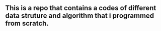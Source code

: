 ## This is a repo that contains a codes of different data struture and algorithm that i programmed from scratch.

